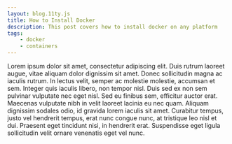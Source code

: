 ```yaml
---
layout: blog.11ty.js
title: How to Install Docker
description: This post covers how to install docker on any platform
tags:
    - docker
    - containers
---
```



Lorem ipsum dolor sit amet, consectetur adipiscing elit. Duis rutrum laoreet augue, vitae aliquam dolor dignissim sit amet. Donec sollicitudin magna ac iaculis rutrum. In lectus velit, semper ac molestie molestie, accumsan et sem. Integer quis iaculis libero, non tempor nisl. Duis sed ex non sem pulvinar vulputate nec eget nisl. Sed eu finibus sem, efficitur auctor erat. Maecenas vulputate nibh in velit laoreet lacinia eu nec quam. Aliquam dignissim sodales odio, id gravida lorem iaculis sit amet. Curabitur tempus, justo vel hendrerit tempus, erat nunc congue nunc, at tristique leo nisl et dui. Praesent eget tincidunt nisi, in hendrerit erat. Suspendisse eget ligula sollicitudin velit ornare venenatis eget vel nunc.

